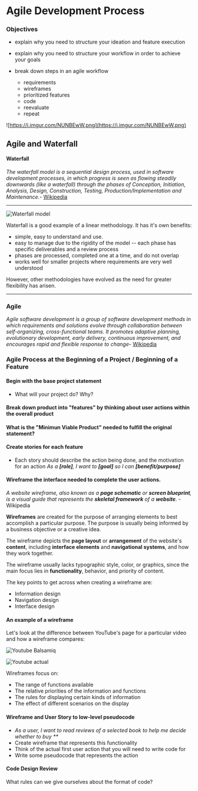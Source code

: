 # Agile Development Process

### Objectives

* explain why you need to structure your ideation and feature execution

* explain why you need to structure your workflow in order to achieve your goals

* break down steps in an agile workflow
    * requirements
    * wireframes
    * prioritized features
    * code
    * reevaluate
    * repeat

![https://i.imgur.com/NUNBEwW.png](https://i.imgur.com/NUNBEwW.png)

## Agile and Waterfall

#### Waterfall

_The waterfall model is a sequential design process, used in software development processes, in which progress is seen as flowing steadily downwards (like a waterfall) through the phases of Conception, Initiation, Analysis, Design, Construction, Testing, Production/Implementation and Maintenance._- [Wikipedia](http://en.wikipedia.org/wiki/Waterfall_model)

---

![Waterfall model](https://i.imgur.com/yJMVO91.png)

Waterfall is a good example of a linear methodology. It has it's own benefits:

* simple, easy to understand and use.
* easy to manage due to the rigidity of the model -- each phase has specific deliverables and a review process
* phases are processed, completed one at a time, and do not overlap
* works well for smaller projects where requirements are very well understood

However, other methodologies have evolved as the need for greater flexibility has arisen.

---

### Agile

_Agile software development is a group of software development methods in which requirements and solutions evolve through collaboration between self-organizing, cross-functional teams. It promotes adaptive planning, evolutionary development, early delivery, continuous improvement, and encourages rapid and flexible response to change_- [Wikipedia](http://en.wikipedia.org/wiki/Agile_software_development)

### Agile Process at the Beginning of a Project / Beginning of a Feature

#### Begin with the base project statement
- What will your project do? Why?

#### Break down product into "features" by thinking about user actions within the overall product

#### What is the "Minimun Viable Product" needed to fulfill the original statement?

#### Create stories for each feature
- Each story should describe the action being done, and the motivation for an action
_As a **[role]**, I want to **[goal]** so I can **[benefit/purpose]**_

#### Wireframe the interface needed to complete the user actions.

_A website wireframe, also known as a **page schematic** or **screen blueprint**, is a visual guide that represents the **skeletal framework** of a **website**._ - Wikipedia

**Wireframes** are created for the purpose of arranging elements to best accomplish a particular purpose. The purpose is usually being informed by a business objective or a creative idea.

The wireframe depicts the **page layout** or **arrangement** of the website's **content**, including **interface elements** and **navigational systems**, and how they work together.

The wireframe usually lacks typographic style, color, or graphics, since the main focus lies in **functionality**, behavior, and priority of content.

The key points to get across when creating a wireframe are:

* Information design
* Navigation design
* Interface design

#### An example of a wireframe

Let's look at the difference between YouTube's page for a particular video and how a wireframe compares:

![Youtube Balsamiq](http://3.bp.blogspot.com/-8e_J8hkX_kM/TbSz0jywljI/AAAAAAAAAY4/Nei-hnfPGaI/s1600/Balsamiq+myTube+example.jpg)

![Youtube actual](https://make.wordpress.org/support/wp-content/blogs.dir/21/files/2012/10/embed-youtube-page.jpg)

Wireframes focus on:

* The range of functions available
* The relative priorities of the information and functions
* The rules for displaying certain kinds of information
* The effect of different scenarios on the display


#### Wireframe and User Story to low-level pseudocode

- _As a user, I want to read reviews of a selected book to help me decide whether to buy **_
- Create wireframe that represents this functionality
- Think of the actual first user action that you will need to write code for
- Write some pseudocode that represents the action

#### Code Design Review
What rules can we give ourselves about the format of code?
